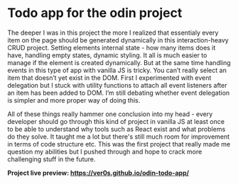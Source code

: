 # Todo app for the odin project

The deeper I was in this project the more I realized that essentialy every item on the page should be generated dynamically in this interaction-heavy CRUD project. Setting elements internal state - how many items does it have, handling empty states, dynamic styling. It all is much easier to manage if the element is created dynamically. But at the same time handling events in this type of app with vanilla JS is tricky. You can’t really select an item that doesn’t yet exist in the DOM. First I experimented with event delegation but I stuck with utility functions to attach all event listeners after an item has been added to DOM. I’m still debating whether event delegation is simpler and more proper way of doing this.

All of these things really hammer one conclusion into my head - every developer should go through this kind of project in vanilla JS at least once to be able to understand why tools such as React exist and what problems do they solve. It taught me a lot but there's still much room for improvement in terms of code structure etc. This was the first project that really made me question my abilities but I pushed through and hope to crack more challenging stuff in the future.

**Project live preview: https://ver0s.github.io/odin-todo-app/**
